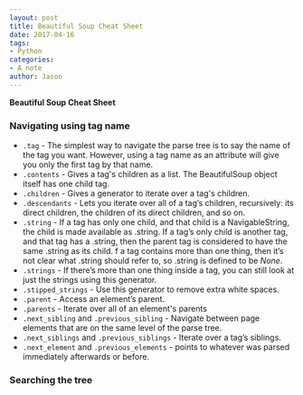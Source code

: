 ```yaml
---
layout: post
title: Beautiful Soup Cheat Sheet
date: 2017-04-16
tags:
- Python
categories:
- A note
author: Jason
---
```

**Beautiful Soup Cheat Sheet**

### Navigating using tag name
* `.tag` - The simplest way to navigate the parse tree is to say the name of the tag you want. However, using a tag name as an attribute will give you only the first tag by that name.
* `.contents` - Gives a tag's children as a list. The BeautifulSoup object itself has one child <html> tag.
* `.children` - Gives a generator to iterate over a tag's children.
* `.descendants` - Lets you iterate over all of a tag’s children, recursively: its direct children, the children of its direct children, and so on.
* `.string` - If a tag has only one child, and that child is a NavigableString, the child is made available as .string. If a tag’s only child is another tag, and that tag has a .string, then the parent tag is considered to have the same .string as its child. f a tag contains more than one thing, then it’s not clear what .string should refer to, so .string is defined to be *None*.
* `.strings` - If there’s more than one thing inside a tag, you can still look at just the strings using this generator.
* `.stipped_strings` - Use this generator to remove extra white spaces.
* `.parent` - Access an element’s parent.
* `.parents` - Iterate over all of an element's parents
* `.next_sibling` and `.previous_sibling` - Navigate between page elements that are on the same level of the parse tree.
* `.next_siblings` and `.previous_siblings` - Iterate over a tag’s siblings.
* `.next_element` and `.previous_elements` - points to whatever was parsed immediately afterwards or before.

### Searching the tree
